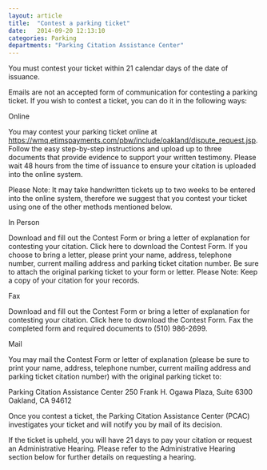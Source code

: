 ```yaml
---
layout: article
title:  "Contest a parking ticket"
date:   2014-09-20 12:13:10
categories: Parking
departments: "Parking Citation Assistance Center"
---
```


You must contest your ticket within 21 calendar days of the date of issuance.

Emails are not an accepted form of communication for contesting a parking ticket. If you wish to contest a ticket, you can do it in the following ways:

Online

You may contest your parking ticket online at https://wmq.etimspayments.com/pbw/include/oakland/dispute_request.jsp.
Follow the easy step-by-step instructions and upload up to three documents that provide evidence to support your written testimony. Please wait 48 hours from the time of issuance to ensure your citation is uploaded into the online system. 

Please Note: It may take handwritten tickets up to two weeks to be entered into the online system, therefore we suggest that you contest your ticket using one of the other methods mentioned below.

In Person 

Download and fill out the Contest Form or bring a letter of explanation for contesting your citation. Click here to download the Contest Form. If you choose to bring a letter, please print your name, address, telephone number, current mailing address and parking ticket citation number. Be sure to attach the original parking ticket to your form or letter. Please Note: Keep a copy of your citation for your records.

Fax 

Download and fill out the Contest Form or bring a letter of explanation for contesting your citation. Click here to download the Contest Form. Fax the completed form and required documents to (510) 986-2699.

Mail 

You may mail the Contest Form or letter of explanation (please be sure to print your name, address, telephone number, current mailing address and parking ticket citation number) with the original parking ticket to:

Parking Citation Assistance Center
250 Frank H. Ogawa Plaza, Suite 6300 
Oakland, CA 94612

Once you contest a ticket, the Parking Citation Assistance Center (PCAC) investigates your ticket and will notify you by mail of its decision.

If the ticket is upheld, you will have 21 days to pay your citation or request an Administrative Hearing. Please refer to the Administrative Hearing section below for further details on requesting a hearing.